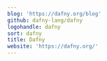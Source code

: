 ```yaml
---
blog: 'https://dafny.org/blog'
github: dafny-lang/dafny
logohandle: dafny
sort: dafny
title: Dafny
website: 'https://dafny.org/'
---
```

